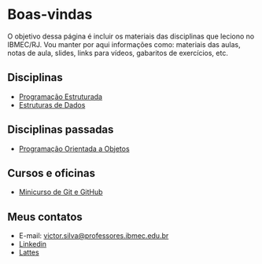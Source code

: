 # Boas-vindas

O objetivo dessa página é incluir os materiais das disciplinas que leciono no IBMEC/RJ. Vou manter por aqui informações como: materiais das aulas, notas de aula, slides, links para vídeos, gabaritos de exercícios, etc.

## Disciplinas

* [Programação Estruturada](/prog/prog.md)
* [Estruturas de Dados](/ed/ed.md)

## Disciplinas passadas

* [Programação Orientada a Objetos](/poo/poo.md)

## Cursos e oficinas

* [Minicurso de Git e GitHub](/assets/curso_git.pdf)

## Meus contatos

* E-mail: <victor.silva@professores.ibmec.edu.br>
* [Linkedin](https://www.linkedin.com/in/victormachadodasilva/)
* [Lattes](http://lattes.cnpq.br/1584907276781609)
